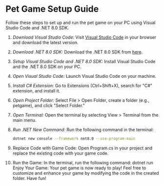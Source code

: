 # Pet Game Setup Guide

Follow these steps to set up and run the pet game on your PC using Visual Studio Code and .NET 8.0 SDK.

1. *Download Visual Studio Code:*
   Visit [Visual Studio Code](https://code.visualstudio.com/) in your browser and download the latest version.

2. *Download .NET 8.0 SDK:*
   Download the .NET 8.0 SDK from [here](https://dotnet.microsoft.com/download/dotnet/8.0).

3. *Setup Visual Studio Code and .NET 8.0 SDK:*
   Install Visual Studio Code and the .NET 8.0 SDK on your PC.

4. *Open Visual Studio Code:*
   Launch Visual Studio Code on your machine.

5. *Install C# Extension:*
   Go to Extensions (Ctrl+Shift+X), search for "C#" extension, and install it.

6. *Open Project Folder:*
   Select File > Open Folder, create a folder (e.g., petgame), and click "Select Folder."

7. *Open Terminal:*
   Open the terminal by selecting View > Terminal from the main menu.

8. *Run .NET New Command:*
   Run the following command in the terminal:
   ```bash
   dotnet new console --framework net8.0 --use-program-main

9. Replace Code with Game Code:
      Open Program.cs in your project and replace the existing code with your game code.

10. Run the Game: In the terminal, run the following command:
dotnet run 
Enjoy Your Game:
Your pet game is now ready to play!
Feel free to customize and enhance your game by modifying the code in the created folder. Have fun!
